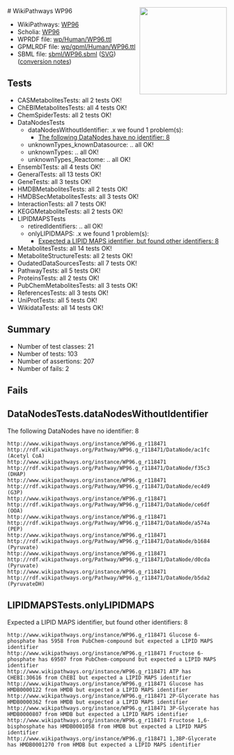 <img style="float: right; width: 200px" src="../logo.png" />
# WikiPathways WP96

* WikiPathways: [WP96](https://identifiers.org/wikipathways:WP96)
* Scholia: [WP96](https://scholia.toolforge.org/wikipathways/WP96)
* WPRDF file: [wp/Human/WP96.ttl](../wp/Human/WP96.ttl)
* GPMLRDF file: [wp/gpml/Human/WP96.ttl](../wp/gpml/Human/WP96.ttl)
* SBML file: [sbml/WP96.sbml](../sbml/WP96.sbml) ([SVG](../sbml/WP96.svg)) ([conversion notes](../sbml/WP96.txt))

## Tests
* CASMetabolitesTests: all 2 tests OK!
* ChEBIMetabolitesTests: all 4 tests OK!
* ChemSpiderTests: all 2 tests OK!
* DataNodesTests
    * dataNodesWithoutIdentifier: .x we found 1 problem(s):
        * [The following DataNodes have no identifier: 8](#d2d32fa7)
    * unknownTypes_knownDatasource: .. all OK!
    * unknownTypes: .. all OK!
    * unknownTypes_Reactome: .. all OK!
* EnsemblTests: all 4 tests OK!
* GeneralTests: all 13 tests OK!
* GeneTests: all 3 tests OK!
* HMDBMetabolitesTests: all 2 tests OK!
* HMDBSecMetabolitesTests: all 3 tests OK!
* InteractionTests: all 7 tests OK!
* KEGGMetaboliteTests: all 2 tests OK!
* LIPIDMAPSTests
    * retiredIdentifiers: .. all OK!
    * onlyLIPIDMAPS: .x we found 1 problem(s):
        * [Expected a LIPID MAPS identifier, but found other identifiers: 8](#48cc60bf)
* MetabolitesTests: all 14 tests OK!
* MetaboliteStructureTests: all 2 tests OK!
* OudatedDataSourcesTests: all 7 tests OK!
* PathwayTests: all 5 tests OK!
* ProteinsTests: all 2 tests OK!
* PubChemMetabolitesTests: all 3 tests OK!
* ReferencesTests: all 3 tests OK!
* UniProtTests: all 5 tests OK!
* WikidataTests: all 14 tests OK!


## Summary

* Number of test classes: 21
* Number of tests: 103
* Number of assertions: 207
* Number of fails: 2

## Fails

<a name="d2d32fa7" />

## DataNodesTests.dataNodesWithoutIdentifier

The following DataNodes have no identifier: 8
```
http://www.wikipathways.org/instance/WP96.g_r118471 http://rdf.wikipathways.org/Pathway/WP96.g_r118471/DataNode/ac1fc (Acetyl CoA)
http://www.wikipathways.org/instance/WP96.g_r118471 http://rdf.wikipathways.org/Pathway/WP96.g_r118471/DataNode/f35c3 (DHAP)
http://www.wikipathways.org/instance/WP96.g_r118471 http://rdf.wikipathways.org/Pathway/WP96.g_r118471/DataNode/ec4d9 (G3P)
http://www.wikipathways.org/instance/WP96.g_r118471 http://rdf.wikipathways.org/Pathway/WP96.g_r118471/DataNode/ce6df (OOA)
http://www.wikipathways.org/instance/WP96.g_r118471 http://rdf.wikipathways.org/Pathway/WP96.g_r118471/DataNode/a574a (PEP)
http://www.wikipathways.org/instance/WP96.g_r118471 http://rdf.wikipathways.org/Pathway/WP96.g_r118471/DataNode/b1684 (Pyruvate)
http://www.wikipathways.org/instance/WP96.g_r118471 http://rdf.wikipathways.org/Pathway/WP96.g_r118471/DataNode/d0cda (Pyruvate)
http://www.wikipathways.org/instance/WP96.g_r118471 http://rdf.wikipathways.org/Pathway/WP96.g_r118471/DataNode/b5da2 (PyruvateDH)
```

<a name="48cc60bf" />

## LIPIDMAPSTests.onlyLIPIDMAPS

Expected a LIPID MAPS identifier, but found other identifiers: 8
```
http://www.wikipathways.org/instance/WP96.g_r118471 Glucose 6-phosphate has 5958 from PubChem-compound but expected a LIPID MAPS identifier
http://www.wikipathways.org/instance/WP96.g_r118471 Fructose 6-phosphate has 69507 from PubChem-compound but expected a LIPID MAPS identifier
http://www.wikipathways.org/instance/WP96.g_r118471 ATP has CHEBI:30616 from ChEBI but expected a LIPID MAPS identifier
http://www.wikipathways.org/instance/WP96.g_r118471 Glucose has HMDB0000122 from HMDB but expected a LIPID MAPS identifier
http://www.wikipathways.org/instance/WP96.g_r118471 2P-Glycerate has HMDB0000362 from HMDB but expected a LIPID MAPS identifier
http://www.wikipathways.org/instance/WP96.g_r118471 3P-Glycerate has HMDB0000807 from HMDB but expected a LIPID MAPS identifier
http://www.wikipathways.org/instance/WP96.g_r118471 Fructose 1,6-bisphosphate has HMDB0001058 from HMDB but expected a LIPID MAPS identifier
http://www.wikipathways.org/instance/WP96.g_r118471 1,3BP-Glycerate has HMDB0001270 from HMDB but expected a LIPID MAPS identifier
```

